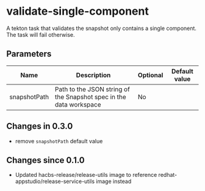 # validate-single-component

A tekton task that validates the snapshot only contains a 
single component. The task will fail otherwise.

## Parameters

| Name | Description | Optional | Default value |
|------|-------------|----------|---------------|
| snapshotPath | Path to the JSON string of the Snapshot spec in the data workspace | No | |

## Changes in 0.3.0
- remove `snapshotPath` default value

## Changes since 0.1.0
- Updated hacbs-release/release-utils image to reference redhat-appstudio/release-service-utils image instead

